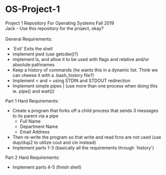 # OS-Project-1
Project 1 Repository For Operating Systems Fall 2019\
Jack - Use this repository for the project, okay?\
\
General Requirements:  
- `Exit' Exits the shell
- implement pwd (use getcdw()?)
- implement ls, and allow it to be used with flags and relative and/or absolute pathnames
- Keep a history of commands (he wants this in a dynamic list. Think we can cheese it with a .bash_history file?)
- Implement < and > using STDIN and STDOUT redirection
- Implement simple pipes | (use more than one process when doing this ie. pipe() and wait())

Part 1 Hard Requirements:  
- Create a program that forks off a child process that sends 3 messages to its parent via a pipe  
	- Full Name
	- Department Name
	- Email Address
- Then re-write the program so that write and read fcns are not used (use dup/dup2 to utilize cout and cin instead)  
- Implement parts 1-3 (basically all the requirements through `history')


Part 2 Hard Requirements:  
- Implement parts 4-5 (finish shell)
